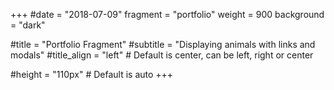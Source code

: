 +++
#date = "2018-07-09"
fragment = "portfolio"
weight = 900
background = "dark"

#title = "Portfolio Fragment"
#subtitle = "Displaying animals with links and modals"
#title_align = "left" # Default is center, can be left, right or center

#height = "110px" # Default is auto
+++